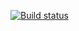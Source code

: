 [![Build status](https://ci.appveyor.com/api/projects/status/gp0v2mcrd2crikhg/branch/main?svg=true)](https://ci.appveyor.com/project/Anastasy88/patterns-task-1/branch/main)
